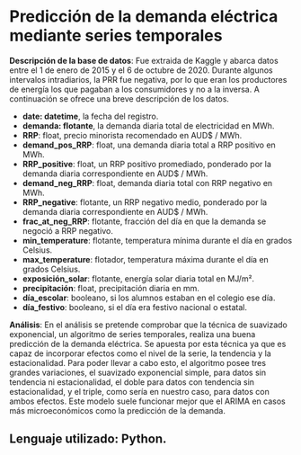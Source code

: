 
# Predicción de la demanda eléctrica mediante series temporales

**Descripción de la base de datos**:
Fue extraida de Kaggle y abarca datos entre el 1 de enero de 2015 y el 6 de octubre de 2020. Durante algunos intervalos intradiarios, la PRR fue negativa, por lo que eran los productores de energía los que pagaban a los consumidores y no a la inversa. A continuación se ofrece una breve descripción de los datos.

- **date: datetime**, la fecha del registro.
- **demanda: flotante**, la demanda diaria total de electricidad en MWh.
- **RRP**: float, precio minorista recomendado en AUD$ / MWh.
- **demand_pos_RRP**: float, una demanda diaria total a RRP positivo en MWh.
- **RRP_positive**: float, un RRP positivo promediado, ponderado por la demanda diaria correspondiente en AUD$ / MWh.
- **demand_neg_RRP**: float, demanda diaria total con RRP negativo en MWh.
- **RRP_negative**: flotante, un RRP negativo medio, ponderado por la demanda diaria correspondiente en AUD$ / MWh.
- **frac_at_neg_RRP**: flotante, fracción del día en que la demanda se negoció a RRP negativo.
- **min_temperature**: flotante, temperatura mínima durante el día en grados Celsius.
- **max_temperature**: flotador, temperatura máxima durante el día en grados Celsius.
- **exposición_solar**: flotante, energía solar diaria total en MJ/m².
- **precipitación**: float, precipitación diaria en mm.
- **día_escolar**: booleano, si los alumnos estaban en el colegio ese día.
- **día_festivo**: booleano, si el día era festivo nacional o estatal.

**Análisis**:
En el análisis se pretende comprobar que la técnica de suavizado exponencial, un algoritmo de series temporales, realiza una buena predicción de la demanda eléctrica. Se apuesta por esta técnica ya que es capaz de incorporar efectos como el nivel de la serie, la tendencia y la estacionalidad. Para poder llevar a cabo esto, el algoritmo posee tres grandes variaciones, el suavizado exponencial simple, para datos sin tendencia ni estacionalidad, el doble para datos con tendencia sin estacionalidad, y el triple, como sería en nuestro caso, para datos con ambos efectos. Este modelo suele funcionar mejor que el ARIMA en casos más microeconómicos como la predicción de la demanda.

## Lenguaje utilizado: Python.
